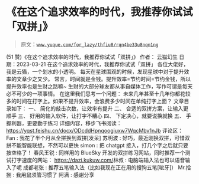 # 《在这个追求效率的时代，我推荐你试试「双拼」》

> 原文：[`www.yuque.com/for_lazy/thfiu8/rqn4be33u8nqn1ng`](https://www.yuque.com/for_lazy/thfiu8/rqn4be33u8nqn1ng)

<ne-h2 id="3745250e" data-lake-id="3745250e"><ne-heading-ext><ne-heading-anchor></ne-heading-anchor><ne-heading-fold></ne-heading-fold></ne-heading-ext><ne-heading-content><ne-text id="ufbd959d0">(51 赞)《在这个追求效率的时代，我推荐你试试「双拼」》</ne-text></ne-heading-content></ne-h2> <ne-p id="uce301d33" data-lake-id="uce301d33"><ne-text id="udfac4942">作者： 云猫幻生</ne-text></ne-p> <ne-p id="u0f9fe8fd" data-lake-id="u0f9fe8fd"><ne-text id="u955c4a72">日期：2023-03-21</ne-text></ne-p> <ne-p id="u255251a6" data-lake-id="u255251a6"><ne-text id="ub9e8fbbe">在这个追求效率的时代，我推荐你试试「双拼」</ne-text></ne-p> <ne-p id="u873cc15b" data-lake-id="u873cc15b"><ne-text id="u5b5d9b14">各位大佬好，我是云猫，一个划水的小透明。</ne-text> <ne-text id="u3809c8d0">每天在星球围观的时候，发现星球中对于提升效率的文章少之又少。</ne-text> <ne-text id="u3256721e">常言，时间就是金钱。提升效率=节约时间=节约金钱，所以提升效率也是生财之路嘛~</ne-text></ne-p> <ne-p id="ue5689c54" data-lake-id="ue5689c54"><ne-text id="u59cdc356">生财的大部分球友都从事自媒体工作，写作可谓是每天必不可少的一项事情。</ne-text> <ne-text id="ua14f31a9">在这里我们思考一个问题：</ne-text> <ne-text id="u400fbe36">未来几年甚至十几年你都花较多的时间在打字上。如果不提升效率，会浪费多少时间在单纯打字上面？</ne-text></ne-p> <ne-p id="u6c12e8a7" data-lake-id="u6c12e8a7"><ne-text id="ue0448030">文章目录如下：</ne-text> <ne-text id="u44c29f74">一、 简化的敲击次数，让效率有提升</ne-text> <ne-text id="u5257ef3f">二、 合适的双拼方案，让输入更顺手</ne-text> <ne-text id="u5bd27e12">三、 好用的输入软件，让打字不糟心</ne-text> <ne-text id="u939bc3bd">四、 下定决心，就要说换就换</ne-text> <ne-text id="u2f915ce2">五、 手握利器，更要勤于练习</ne-text></ne-p> <ne-p id="u0b523f23" data-lake-id="u0b523f23"><ne-text id="u9f3456ae">详细内容，移步飞书阅读：</ne-text> [<ne-text id="u1e2b056f">https://yqst.feishu.cn/docx/ODcddHpnqoogiuxw7WqcMbv1nJb</ne-text>](https://yqst.feishu.cn/docx/ODcddHpnqoogiuxw7WqcMbv1nJb)</ne-p> <ne-hole id="u73d3600b" data-lake-id="u73d3600b"><ne-card data-card-name="hr" data-card-type="block" id="OC32u" data-event-boundary="card"><ne-p id="uadfd05bc" data-lake-id="uadfd05bc"><ne-text id="ue438bbf4">评论区：</ne-text></ne-p> <ne-p id="u82609dac" data-lake-id="u82609dac"><ne-text id="uc9e568c2">Fan : 我花了半个月从全拼换到双拼[发呆]</ne-text> <ne-text id="ua1a8a454">苏明波 : 好巧，最近刚换双拼，可惜双拼不能智能联想，不然可以更快</ne-text> <ne-text id="uecc30aba">simon : 把 chatgpt 接入，打几个字之后就只要按空格了！</ne-text> <ne-text id="u79a4826b">春风王锐 : 同样用的 BlueSky 开发的双拼练习网站，同时推荐一个测试打字速度的网站：</ne-text> [<ne-text id="uecf6c68e">https://dazi.kukuw.com/</ne-text>](https://dazi.kukuw.com/)<ne-text id="u87ad24a6">林叔 : 电脑端输入法也可以语音输入了呢</ne-text> <ne-text id="u1452ca5e">成都老张 : 推荐五笔输入法（比如我现在正在用的搜狗五笔[呲牙]）</ne-text> <ne-text id="u01eeec19">Mr.拾捌 : 我用鼠须管习惯了</ne-text> <ne-text id="ue77f77fe">阿满 : 感谢分享</ne-text></ne-p></ne-card></ne-hole>